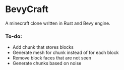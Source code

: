 # BevyCraft
A minecraft clone written in Rust and Bevy engine.

### To-do:
- Add chunk that stores blocks
- Generate mesh for chunk instead of for each block
- Remove block faces that are not seen
- Generate chunks based on noise